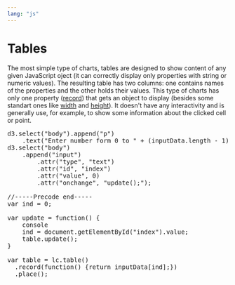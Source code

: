 ```yaml
---
lang: "js"
---
```


Tables
======

The most simple type of charts, tables are designed to show content of any given JavaScript oject
(it can correctly display only properties with string or numeric values). The resulting table has 
two columns: one contains names of the properties and the other holds their values. This type of
charts has only one property ([record]()) that gets an object to display (besides some standart
ones like [width](chart) and [height]()). It doesn't have any interactivity and is generally
use, for example, to show some information about the clicked cell or point.

<pre class = "tiy" fitHeight = "true" 
  tiy-preload="../../src/linked-charts.min.js;../../src/data/inputdata.js;../../src/linked-charts.css">
d3.select("body").append("p")
	.text("Enter number form 0 to " + (inputData.length - 1));
d3.select("body")
	.append("input")
		.attr("type", "text")
		.attr("id", "index")
		.attr("value", 0)
		.attr("onchange", "update();");

//-----Precode end-----
var ind = 0;

var update = function() {
	console
	ind = document.getElementById("index").value;
	table.update();
}

var table = lc.table()
  .record(function() {return inputData[ind];})
  .place();
</pre>